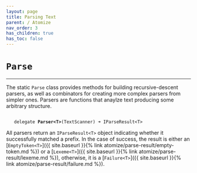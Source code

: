 ```yaml
---
layout: page
title: Parsing Text
parent: / Atomize
nav_order: 3
has_children: true
has_toc: false
---
```


# `Parse`

---

The static `Parse` class provides methods for building recursive-descent parsers, as well as combinators for creating more complex parsers from simpler ones. Parsers are functions that anaylze text producing some arbitrary structure. 

<code class="stratagyn-method-signature">
   delegate <b class="stratagyn-method-name">Parser&lt;T&gt;</b>(TextScanner) &#10140; IParseResult&lt;T&gt;
</code>


All parsers return an `IParseResult<T>` object indicating whether it successfully matched a prefix. In the case of success, the result is either an [`EmptyToken<T>`]({{ site.baseurl }}{% link atomize/parse-result/empty-token.md %}) or a [`Lexeme<T>`]({{ site.baseurl }}{% link atomize/parse-result/lexeme.md %}), otherwise, it is a [`Failure<T>`]({{ site.baseurl }}{% link atomize/parse-result/failure.md %}).